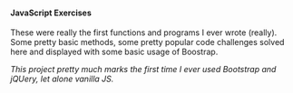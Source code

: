 #### JavaScript Exercises 

These were really the first functions and programs I ever wrote (really). 
Some pretty basic methods, some pretty popular code challenges solved here and displayed with some basic usage of Boostrap. 

*This project pretty much marks the first time I ever used Bootstrap and jQUery, let alone vanilla JS.*
